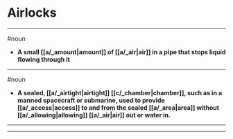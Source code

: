 # Airlocks
---
#noun
- **A small [[a/_amount|amount]] of [[a/_air|air]] in a pipe that stops liquid flowing through it**
---
#noun
- **A sealed, [[a/_airtight|airtight]] [[c/_chamber|chamber]], such as in a manned spacecraft or submarine, used to provide [[a/_access|access]] to and from the sealed [[a/_area|area]] without [[a/_allowing|allowing]] [[a/_air|air]] out or water in.**
---
---
